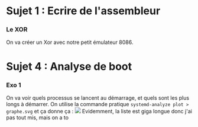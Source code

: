 # Sujet 1 : Ecrire de l'assembleur
### Le XOR
On va créer un Xor avec notre petit émulateur 8086.

# Sujet 4 : Analyse de boot
### Exo 1
On va voir quels processus se lancent au démarrage, et quels sont les plus longs à démarrer. 
On utilise la commande pratique `systemd-analyze plot > graphe.svg` et ça donne ça :
![](https://i.imgur.com/cx0ls9f.png)
Evidemment, la liste est giga longue donc j'ai pas tout mis, mais on a to

<!--stackedit_data:
eyJoaXN0b3J5IjpbLTE0MzczOTYxNDEsMTI5MzIyMzE2LDQ0Nz
g1Mzg1Nyw5OTQ3OTQ5MDgsLTEzMTQzNDQ5MDEsODk5NjQ4NjAs
LTMzMjQ1NTM2M119
-->